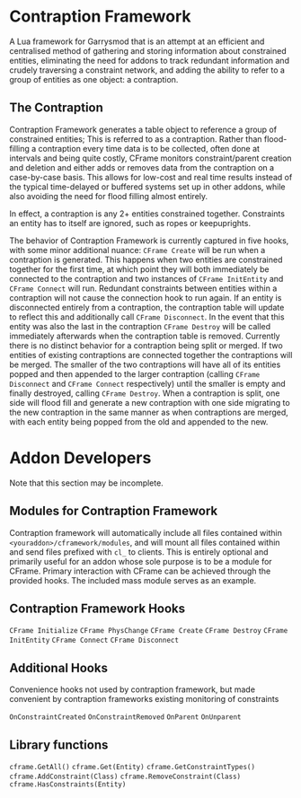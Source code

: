 # Contraption Framework
A Lua framework for Garrysmod that is an attempt at an efficient and centralised method of gathering and storing information about constrained entities, eliminating the need for addons to track redundant information and crudely traversing a constraint network, and adding the ability to refer to a group of entities as one object: a contraption.

## The Contraption
Contraption Framework generates a table object to reference a group of constrained entities; This is referred to as a contraption.
Rather than flood-filling a contraption every time data is to be collected, often done at intervals and being quite costly, CFrame monitors constraint/parent creation and deletion and either adds or removes data from the contraption on a case-by-case basis. This allows for low-cost and real time results instead of the typical time-delayed or buffered systems set up in other addons, while also avoiding the need for flood filling almost entirely.

In effect, a contraption is any 2+ entities constrained together. Constraints an entity has to itself are ignored, such as ropes or keepuprights.

The behavior of Contraption Framework is currently captured in five hooks, with some minor additional nuance:
`CFrame Create` will be run when a contraption is generated. This happens when two entities are constrained together for the first time, at which point they will both immediately be connected to the contraption and two instances of `CFrame InitEntity` and `CFrame Connect` will run. Redundant constraints between entities within a contraption will not cause the connection hook to run again. If an entity is disconnected entirely from a contraption, the contraption table will update to reflect this and additionally call `CFrame Disconnect`. In the event that this entity was also the last in the contraption `CFrame Destroy` will be called immediately afterwards when the contraption table is removed.
Currently there is no distinct behavior for a contraption being split or merged. If two entities of existing contraptions are connected together the contraptions will be merged. The smaller of the two contraptions will have all of its entities popped and then appended to the larger contraption (calling `CFrame Disconnect` and `CFrame Connect` respectively) until the smaller is empty and finally destroyed, calling `CFrame Destroy`. When a contraption is split, one side will flood fill and generate a new contraption with one side migrating to the new contraption in the same manner as when contraptions are merged, with each entity being popped from the old and appended to the new.

# Addon Developers
  Note that this section may be incomplete.
## Modules for Contraption Framework

Contraption framework will automatically include all files contained within `<youraddon>/cframework/modules`, and will mount all files contained within and send files prefixed with `cl_` to clients. This is entirely optional and primarily useful for an addon whose sole purpose is to be a module for CFrame. Primary interaction with CFrame can be achieved through the provided hooks. The included mass module serves as an example.

## Contraption Framework Hooks
`CFrame Initialize`
`CFrame PhysChange`
`CFrame Create`
`CFrame Destroy`
`CFrame InitEntity`
`CFrame Connect` 
`CFrame Disconnect`
  
## Additional Hooks
Convenience hooks not used by contraption framework, but made convenient by contraption frameworks existing monitoring of constraints

`OnConstraintCreated`
`OnConstraintRemoved`
`OnParent`
`OnUnparent`

## Library functions
`cframe.GetAll()`
`cframe.Get(Entity)`
`cframe.GetConstraintTypes()`
`cframe.AddConstraint(Class)`
`cframe.RemoveConstraint(Class)`
`cframe.HasConstraints(Entity)`
